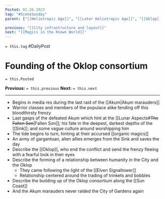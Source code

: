 ```yaml
---
Posted: 02.26.2023
tag: "#SceneSunday"
parent: ["[[Heliotropic Age]]", "[[Later Heliotropic Age]]", "[[Oklop]]", "[[History of human contact with the Orior]]"]

previous: "[[City infrastructure and layout]]"
next: "[[Magics in the Known World]]"
---
```

`= this.tag` #DailyPost 
# Founding of the Oklop consortium
`= this.Posted`

**Previous:** `= this.previous`
**Next:** `= this.next`

---

- Begins in media res during the last raid of the [[Akụm|Akụm marauders]]
- Warrior classes and members of the populace alike fending off this bloodthirsty frenzy
- Last gasps of the defeated Akụm which hint at the [[Lunar Aspects#<strike>The Fallen Son</strike>|Fallen Son]]; his fate in the deepest, darkest depths of the [[Sink]]; and some vague culture around worshipping him
- The tide begins to turn, hinting at their accursed [[organic magics]]
- An army of gargantuan, alien allies emerges from the Sink and saves the day
- Describe the [[Oklop]], who end the conflict and send the frenzy fleeing with a fearful look in their eyes
- Describe the forming of a relationship between humanity in the City and the Oklop
	- They came following the light of the [[Elven Signaltower]]
	- Relationship centered around the trading of trinkets and bobbles
- Describe the building up of the Oklop consortium along the [[Sun Coast]]
- And the Akụm marauders never raided the City of Gardens again